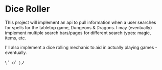 Dice Roller
=================

This project will implement an api to pull information when a user searches for spells for the tabletop game, Dungeons & Dragons.
I may (eventually) implement multiple search bars/pages for different search types: magic, items, etc.

I'll also implement a dice rolling mechanic to aid in actually playing games - eventually.

\ ゜o゜)ノ
